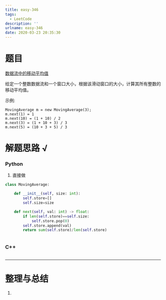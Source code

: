 ```yaml
---
title: easy-346
tags:
  - LeetCode
description: ''
urlname: easy-346
date: 2020-03-23 20:35:30
---
```


# 题目

[数据流中的移动平均值](https://leetcode-cn.com/problems/moving-average-from-data-stream/)

给定一个整数数据流和一个窗口大小，根据该滑动窗口的大小，计算其所有整数的移动平均值。

示例:

```
MovingAverage m = new MovingAverage(3);
m.next(1) = 1
m.next(10) = (1 + 10) / 2
m.next(3) = (1 + 10 + 3) / 3
m.next(5) = (10 + 3 + 5) / 3
```



# 解题思路 √

### Python

1. 直接做

```python
class MovingAverage:

    def __init__(self, size: int):
        self.store=[]  
        self.size=size

    def next(self, val: int) -> float:
        if len(self.store)==self.size:
            self.store.pop(0)
        self.store.append(val)
        return sum(self.store)/len(self.store)
```


```python

```



### C++

```cpp

```

---



# 整理与总结

1. 

